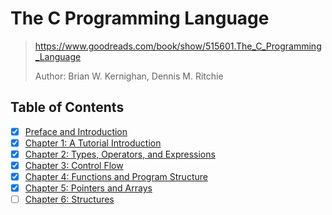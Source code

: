 # The C Programming Language

> <https://www.goodreads.com/book/show/515601.The_C_Programming_Language>
>
> Author: Brian W. Kernighan, Dennis M. Ritchie

## Table of Contents

- [x] [Preface and Introduction](0_preface_and_introduction)
- [x] [Chapter 1: A Tutorial Introduction](chap1_a_tutorial_introduction)
- [x] [Chapter 2: Types, Operators, and Expressions](chap2_types_operators_and_expressions)
- [x] [Chapter 3: Control Flow](chap3_control_flow)
- [x] [Chapter 4: Functions and Program Structure](chap4_functions_and_program_structure)
- [x] [Chapter 5: Pointers and Arrays](chap5_pointers_and_arrays)
- [ ] [Chapter 6: Structures](chap6_structures)
